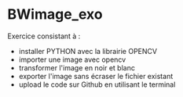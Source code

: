 # BWimage_exo
Exercice consistant à :
- installer PYTHON avec la librairie OPENCV
- importer une image avec opencv
- transformer l'image en noir et blanc
- exporter l'image sans écraser le fichier existant
- upload le code sur Github en utilisant le terminal
